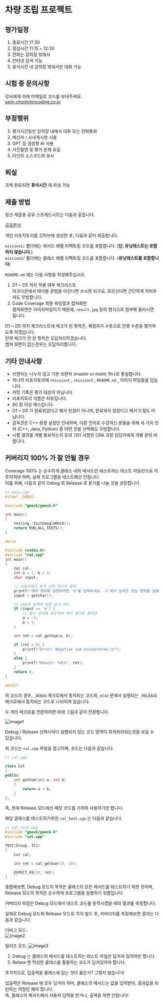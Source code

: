 # 차량 조립 프로젝트  


## 평가일정  
1. 종료시간 17:30  
2. 점심시간 11:15 ~ 12:30  
3. 전화는 강의장 밖에서  
4. 인터넷 검색 가능  
5. 휴식시간 내 강의장 밖에서만 대화 가능  


## 시험 중 문의사항  
강사에게 아래 이메일로 코드를 보내주세요.  
sejin.choi@mincoding.co.kr  


## 부정행위  
1. 평가시간동안 강의장 내에서 대화 또는 전화통화  
2. 메신저 / 사내게시판 사용  
3. GPT 등 생성형 AI 사용  
4. 사진촬영 및 평가 문제 유출  
5. 타인의 소스코드와 유사  


## 퇴실  
과제 완료되면 **휴식시간** 에 퇴실 가능  


## 제출 방법  
링크 제출용 공유 스프레드시트는 다음과 같습니다.  

[공유문서](https://docs.google.com/spreadsheets/d/1NCux5xvxkCZnvWexqanU4a8VxnoppOuSAxplHCHbas4/edit?usp=sharing)  


개인 리포지토리를 깃허브에 생성한 후, 다음과 같이 제출합니다.  


`mission1/` 폴더에는 메서드 레벨 리팩토링 코드를 포함합니다. (**단, 유닛테스트는 포함하지 않습니다.**)  
`mission2/` 폴더에는 클래스 레벨 리팩토링 코드를 포함합니다. (**유닛테스트를 포함합니다**) 


`README.md` 에는 다음 사항을 작성해주십시오.  
1. D1 ~ D5 까지 적용 여부 체크리스트  
마크다운에서 테이블 문법을 아신다면 쓰시면 되구요, 모르신다면 간단하게 적어주셔도 무방합니다.  
2. Code Coverage 최종 측정결과 캡쳐화면  
캡쳐화면은 이미지파일이기 때문에, `result.jpg` 등의 형식으로 첨부해 올리시면 됩니다.  


D1 ~ D5 까지 체크리스트에 체크가 된 항목은, 채점자가 수동으로 진행 수준을 평가하도록 하겠습니다.  
만약 체크가 안 된 항목은 오답처리하겠습니다.  
캡쳐 화면이 없는경우는 오답처리합니다.  


## 기타 안내사항  
- 브랜치는 나누지 않고 기본 브랜치 (master or main) 하나로 통일합니다.  
- 하나의 리포지토리에 `/mission1` , `/mission2` , `README.md` , 이미지 파일들을 담습니다.  
- 커밋 기록은 평가 대상이 아닙니다.  
- 리포지토리 이름은 자유입니다.  
- 60 점 이상 패스입니다.  
- D1 ~ D5 가 완료되었다고 해서 만점이 아니며, 완료되지 않았다고 해서 0 점도 아닙니다.  
- 감독관은 C++ 환경 설정만 안내하며, 다른 언어로 수강하신 분들을 위해 세 가지 언어 (C++, Java, Python) 중 어떤 것을 선택해도 무방합니다.  
- 시험 결과를 개별 통보하는지 등의 기타 사항은 CRA 과정 담당자에게 개별 문의 바랍니다.  


## 커버리지 100% 가 잘 안될 경우  

Coverage 100% 는 순수하게 클래스 내의 메서드만 테스트하는 테스트 파일만으로 이루어져야 하며, 실제 프로그램을 테스트해선 안됩니다.  
이를 위해, 다음과 같이 Debug 와 Release 로 분기를 나눌 것을 권장합니다.  

```cpp
// main.cpp
#ifdef _DEBUG

#include "gmock/gmock.h"

int main()
{
	testing::InitGoogleMock();
	return RUN_ALL_TESTS();
}

#else

#include <stdio.h>
#include "cal.cpp"
int main()
{
    Cal cal;
    int a = 1, b = 2;
    char input;

    // 사용자에게 분기 선택 메시지 출력
    printf("에러 경로를 실행하려면 'e'를 입력하세요. 그 외의 입력은 정상 경로를 실행합니다: ");
    input = getchar();

    // 사용자 입력에 따른 분기 처리
    if (input == 'e') {
        // 음수 결과를 유도하여 에러 분기로 들어감
        a = -3;
        b = 1;
    }

    int ret = cal.getSum(a, b);

    if (ret < 0) {
        printf("Error: Negative sum encountered.\n");
    }
    else {
        printf("Result: %d\n", ret);
    }
    return 0;
}

#endif
```

위 코드의 경우, `_DEBUG` 매크로에서 동작되는 코드와, `else` 문에서 실행되는 `_RELEASE` 매크로에서 동작되는 코드로 나뉘어져 있습니다.  

두 개의 매크로를 전환하려면 아래 그림과 같이 전환합니다.  

![image1](./imgs/image1.jpg)  

Debug / Release 선택시마다 실행되지 않는 코드 영역이 회색처리되는것을 보실 수 있습니다.  

위 코드는 `cal.cpp` 파일을 참고하며, 코드는 다음과 같습니다.  

```cpp
// cal.cpp

class Cal
{
public:
	int getSum(int a, int b)
	{
		return a + b;
	}
};
```

즉, 현재 Release 모드에선 해당 코드를 가져와 사용하기만 합니다.  

해당 클래스를 테스트하기위한 `cal_test.cpp` 는 다음과 같습니다.  

```cpp
// cal_test.cpp
#include "gmock/gmock.h"
#include "cal.cpp"

TEST(Group, TC1)
{
	Cal cal;

	int ret = cal.getSum(10, 20);

	EXPECT_EQ(30, ret);
}
```

종합해보면, Debug 모드의 목적은 클래스의 모든 메서드를 테스트하기 위한 것이며, Release 모드의 목적은 순수하게 프로그램을 실행하기 위함입니다.  

커버리지 측정은 Debug 모드에서 테스트 코드를 동작시켰을 때의 결과를 측정합니다.

실제로 Debug 모드와 Release 모드로 각각 빌드 후, 커버리지를 측정해보면 결과는 다음과 같습니다.  

디버그 모드:  
![image2](./imgs/image2.jpg)

릴리즈 모드:
![image3](./imgs/image3.jpg)  


1. Debug 는 클래스의 메서드를 테스트하는 테스트 파일만 담겨져 있어야만 합니다.  
2. Relase 엔 작성한 클래스를 활용하는 코드가 담겨있어야 합니다.  

추가적으로, 입출력을 클래스에 담는 것이 옳은가? 그렇지 않습니다!  

입출력은 Release 에 모두 담겨야 하며, 클래스의 메서드는 값을 입력받아, 결과값을 리턴하는 역할만 해야 합니다.  
즉, 클레스의 메서드에서 사용자 입력을 받거나, 출력을 하면 안됩니다!  
